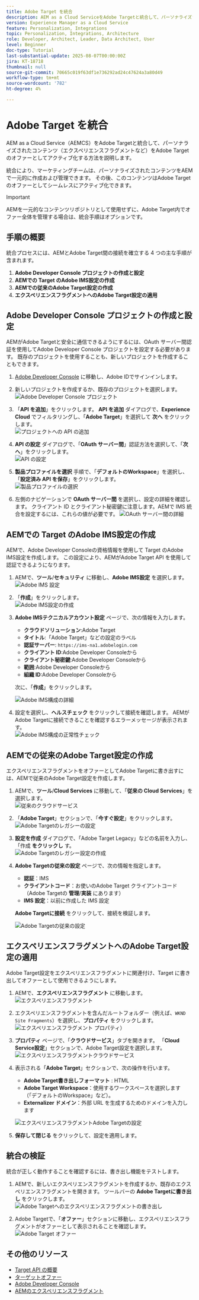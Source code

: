 ```yaml
---
title: Adobe Target を統合
description: AEM as a Cloud ServiceをAdobe Targetと統合して、パーソナライズされたコンテンツ（エクスペリエンスフラグメント）をオファーとして管理し、アクティブ化する方法を説明します。
version: Experience Manager as a Cloud Service
feature: Personalization, Integrations
topic: Personalization, Integrations, Architecture
role: Developer, Architect, Leader, Data Architect, User
level: Beginner
doc-type: Tutorial
last-substantial-update: 2025-08-07T00:00:00Z
jira: KT-18718
thumbnail: null
source-git-commit: 70665c019f63df1e736292ad24c47624a3a80d49
workflow-type: tm+mt
source-wordcount: '782'
ht-degree: 4%

---
```



# Adobe Target を統合

AEM as a Cloud Service（AEMCS）をAdobe Targetと統合して、パーソナライズされたコンテンツ（エクスペリエンスフラグメントなど）をAdobe Targetのオファーとしてアクティブ化する方法を説明します。

統合により、マーケティングチームは、パーソナライズされたコンテンツをAEMで一元的に作成および管理できます。 その後、このコンテンツはAdobe Targetのオファーとしてシームレスにアクティブ化できます。

>[!IMPORTANT]
>
>AEMを一元的なコンテンツリポジトリとして使用せずに、Adobe Target内でオファー全体を管理する場合は、統合手順はオプションです。

## 手順の概要

統合プロセスには、AEMとAdobe Target間の接続を確立する 4 つの主な手順が含まれます。

1. **Adobe Developer Console プロジェクトの作成と設定**
2. **AEMでの Target のAdobe IMS設定の作成**
3. **AEMでの従来のAdobe Target設定の作成**
4. **エクスペリエンスフラグメントへのAdobe Target設定の適用**

## Adobe Developer Console プロジェクトの作成と設定

AEMがAdobe Targetと安全に通信できるようにするには、OAuth サーバー間認証を使用してAdobe Developer Console プロジェクトを設定する必要があります。 既存のプロジェクトを使用することも、新しいプロジェクトを作成することもできます。

1. [Adobe Developer Console](https://developer.adobe.com/console) に移動し、Adobe IDでサインインします。

2. 新しいプロジェクトを作成するか、既存のプロジェクトを選択します。\
   ![Adobe Developer Console プロジェクト ](../assets/setup/adc-project.png)

3. 「**API を追加**」をクリックします。 **API を追加** ダイアログで、**Experience Cloud** でフィルタリングし、「**Adobe Target**」を選択して **次へ** をクリックします。\
   ![ プロジェクトへの API の追加 ](../assets/setup/adc-add-api.png)

4. **API の設定** ダイアログで、「**OAuth サーバー間**」認証方法を選択して、「**次へ**」をクリックします。\
   ![API の設定 ](../assets/setup/adc-configure-api.png)

5. **製品プロファイルを選択** 手順で、「**デフォルトのWorkspace**」を選択し、「**設定済み API を保存**」をクリックします。\
   ![ 製品プロファイルの選択 ](../assets/setup/adc-select-product-profiles.png)

6. 左側のナビゲーションで **OAuth サーバー間** を選択し、設定の詳細を確認します。 クライアント ID とクライアント秘密鍵に注意します。AEMで IMS 統合を設定するには、これらの値が必要です。
   ![OAuth サーバー間の詳細 ](../assets/setup/adc-oauth-server-to-server.png)

## AEMでの Target のAdobe IMS設定の作成

AEMで、Adobe Developer Consoleの資格情報を使用して Target のAdobe IMS設定を作成します。 この設定により、AEMがAdobe Target API を使用して認証できるようになります。

1. AEMで、**ツール**/**セキュリティ** に移動し、**Adobe IMS設定** を選択します。\
   ![Adobe IMS 設定](../assets/setup/aem-ims-configurations.png)

2. 「**作成**」をクリックします。\
   ![Adobe IMS設定の作成 ](../assets/setup/aem-create-ims-configuration.png)

3. **Adobe IMSテクニカルアカウント設定** ページで、次の情報を入力します。
   - **クラウドソリューション**:Adobe Target
   - **タイトル**:「Adobe Target」などの設定のラベル
   - **認証サーバー**: `https://ims-na1.adobelogin.com`
   - **クライアント ID**:Adobe Developer Consoleから
   - **クライアント秘密鍵**:Adobe Developer Consoleから
   - **範囲**:Adobe Developer Consoleから
   - **組織 ID**:Adobe Developer Consoleから

   次に、「**作成**」をクリックします。

   ![Adobe IMS構成の詳細 ](../assets/setup/aem-ims-configuration-details.png)

4. 設定を選択し、**ヘルスチェック** をクリックして接続を確認します。 AEMがAdobe Targetに接続できることを確認するエラーメッセージが表示されます。\
   ![Adobe IMS構成の正常性チェック ](../assets/setup/aem-ims-configuration-health-check.png)

## AEMでの従来のAdobe Target設定の作成

エクスペリエンスフラグメントをオファーとしてAdobe Targetに書き出すには、AEMで従来のAdobe Target設定を作成します。

1. AEMで、**ツール**/**Cloud Services** に移動して、「**従来の Cloud Services**」を選択します。\
   ![ 従来のクラウドサービス ](../assets/setup/aem-legacy-cloud-services.png)

2. 「**Adobe Target**」セクションで、「**今すぐ設定**」をクリックします。\
   ![Adobe Targetのレガシーの設定 ](../assets/setup/aem-configure-adobe-target-legacy.png)

3. **設定を作成** ダイアログで、「Adobe Target Legacy」などの名前を入力し、「作成 **をクリックし** す。\
   ![Adobe Targetのレガシー設定の作成 ](../assets/setup/aem-create-adobe-target-legacy-configuration.png)

4. **Adobe Targetの従来の設定** ページで、次の情報を指定します。
   - **認証**：IMS
   - **クライアントコード**：お使いのAdobe Target クライアントコード（Adobe Targetの **管理**/**実装** にあります）
   - **IMS 設定**：以前に作成した IMS 設定

   **Adobe Targetに接続** をクリックして、接続を検証します。

   ![Adobe Targetの従来の設定 ](../assets/setup/aem-target-legacy-configuration.png)

## エクスペリエンスフラグメントへのAdobe Target設定の適用

Adobe Target設定をエクスペリエンスフラグメントに関連付け、Target に書き出してオファーとして使用できるようにします。

1. AEMで、**エクスペリエンスフラグメント** に移動します。\
   ![エクスペリエンスフラグメント](../assets/setup/aem-experience-fragments.png)

2. エクスペリエンスフラグメントを含んだルートフォルダー（例えば、`WKND Site Fragments`）を選択し、**プロパティ** をクリックします。\
   ![ エクスペリエンスフラグメント ](../assets/setup/aem-experience-fragments-properties.png) プロパティ）

3. **プロパティ** ページで、「**クラウドサービス**」タブを開きます。 「**Cloud Service設定**」セクションで、Adobe Target設定を選択します。\
   ![ エクスペリエンスフラグメントクラウドサービス ](../assets/setup/aem-experience-fragments-cloud-services.png)

4. 表示される「**Adobe Target**」セクションで、次の操作を行います。
   - **Adobe Target書き出しフォーマット** : HTML
   - **Adobe Target Workspace**：使用するワークスペースを選択します（「デフォルトのWorkspace」など）。
   - **Externalizer ドメイン**：外部 URL を生成するためのドメインを入力します

   ![ エクスペリエンスフラグメントAdobe Targetの設定 ](../assets/setup/aem-experience-fragments-adobe-target-configuration.png)

5. **保存して閉じる** をクリックして、設定を適用します。

## 統合の検証

統合が正しく動作することを確認するには、書き出し機能をテストします。

1. AEMで、新しいエクスペリエンスフラグメントを作成するか、既存のエクスペリエンスフラグメントを開きます。 ツールバーの **Adobe Targetに書き出し** をクリックします。\
   ![Adobe Targetへのエクスペリエンスフラグメントの書き出し ](../assets/setup/aem-export-experience-fragment-to-adobe-target.png)

2. Adobe Targetで、「**オファー**」セクションに移動し、エクスペリエンスフラグメントがオファーとして表示されることを確認します。\
   ![Adobe Target オファー ](../assets/setup/adobe-target-xf-as-offer.png)

## その他のリソース

- [Target API の概要 ](https://experienceleague.adobe.com/ja/docs/target-dev/developer/api/target-api-overview)
- [ ターゲットオファー ](https://experienceleague.adobe.com/ja/docs/target/using/experiences/offers/manage-content)
- [Adobe Developer Console](https://developer.adobe.com/developer-console/docs/guides/)
- [AEMのエクスペリエンスフラグメント ](https://experienceleague.adobe.com/ja/docs/experience-manager-learn/sites/experience-fragments/experience-fragments-feature-video-use)